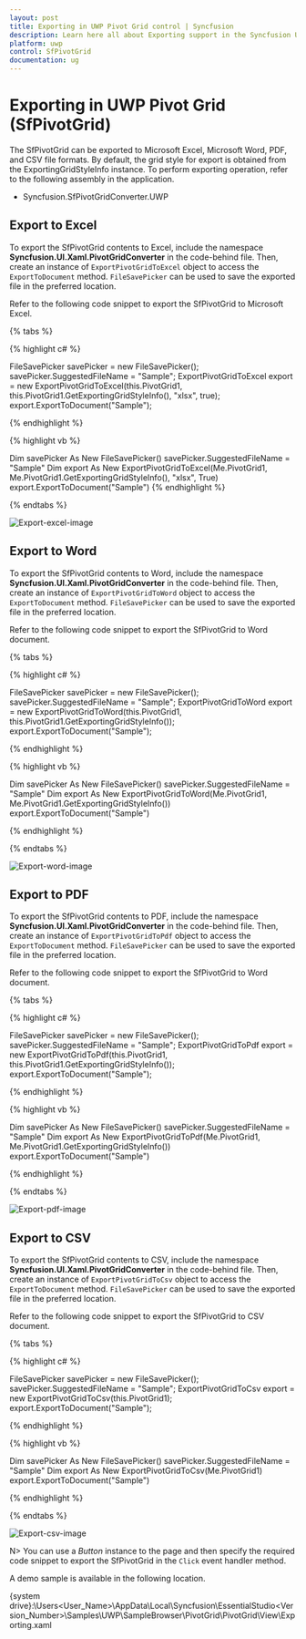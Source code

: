 ```yaml
---
layout: post
title: Exporting in UWP Pivot Grid control | Syncfusion
description: Learn here all about Exporting support in the Syncfusion UWP Pivot Grid (SfPivotGrid) control and more.
platform: uwp
control: SfPivotGrid
documentation: ug
---
```


# Exporting in UWP Pivot Grid (SfPivotGrid)

The SfPivotGrid can be exported to Microsoft Excel, Microsoft Word, PDF, and CSV file formats. By default, the grid style for export is obtained from the ExportingGridStyleInfo instance. To perform exporting operation, refer to the following assembly in the application.

* Syncfusion.SfPivotGridConverter.UWP

## Export to Excel

To export the SfPivotGrid contents to Excel, include the namespace **Syncfusion.UI.Xaml.PivotGridConverter** in the code-behind file. Then, create an instance of `ExportPivotGridToExcel` object to access the `ExportToDocument` method. `FileSavePicker` can be used to save the exported file in the preferred location.

Refer to the following code snippet to export the SfPivotGrid to Microsoft Excel.

{% tabs %}

{% highlight c# %}

FileSavePicker savePicker = new FileSavePicker();
savePicker.SuggestedFileName = "Sample";
ExportPivotGridToExcel export = new ExportPivotGridToExcel(this.PivotGrid1, this.PivotGrid1.GetExportingGridStyleInfo(), "xlsx", true);
export.ExportToDocument("Sample");

{% endhighlight %}

{% highlight vb %}

Dim savePicker As New FileSavePicker()
savePicker.SuggestedFileName = "Sample"
Dim export As New ExportPivotGridToExcel(Me.PivotGrid1, Me.PivotGrid1.GetExportingGridStyleInfo(), "xlsx", True)
export.ExportToDocument("Sample")
{% endhighlight %}

{% endtabs %}

![Export-excel-image](Exporting_images/Export-excel-image.png)

## Export to Word

To export the SfPivotGrid contents to Word, include the namespace **Syncfusion.UI.Xaml.PivotGridConverter** in the code-behind file. Then, create an instance of `ExportPivotGridToWord` object to access the `ExportToDocument` method. `FileSavePicker` can be used to save the exported file in the preferred location.

Refer to the following code snippet to export the SfPivotGrid to Word document.

{% tabs %}

{% highlight c# %}

FileSavePicker savePicker = new FileSavePicker();
savePicker.SuggestedFileName = "Sample";
ExportPivotGridToWord export = new ExportPivotGridToWord(this.PivotGrid1, this.PivotGrid1.GetExportingGridStyleInfo());
export.ExportToDocument("Sample");

{% endhighlight %}

{% highlight vb %}

Dim savePicker As New FileSavePicker()
savePicker.SuggestedFileName = "Sample"
Dim export As New ExportPivotGridToWord(Me.PivotGrid1, Me.PivotGrid1.GetExportingGridStyleInfo())
export.ExportToDocument("Sample")

{% endhighlight %}

{% endtabs %}

![Export-word-image](Exporting_images/Export-word-image.png)

## Export to PDF

To export the SfPivotGrid contents to PDF, include the namespace **Syncfusion.UI.Xaml.PivotGridConverter** in the code-behind file. Then, create an instance of `ExportPivotGridToPdf` object to access the `ExportToDocument` method. `FileSavePicker` can be used to save the exported file in the preferred location.

Refer to the following code snippet to export the SfPivotGrid to Word document.

{% tabs %}

{% highlight c# %}

FileSavePicker savePicker = new FileSavePicker();
savePicker.SuggestedFileName = "Sample";
ExportPivotGridToPdf export = new ExportPivotGridToPdf(this.PivotGrid1, this.PivotGrid1.GetExportingGridStyleInfo());
export.ExportToDocument("Sample");

{% endhighlight %}

{% highlight vb %}

Dim savePicker As New FileSavePicker()
savePicker.SuggestedFileName = "Sample"
Dim export As New ExportPivotGridToPdf(Me.PivotGrid1, Me.PivotGrid1.GetExportingGridStyleInfo())
export.ExportToDocument("Sample")

{% endhighlight %}

{% endtabs %}

![Export-pdf-image](Exporting_images/Export-pdf-image.png)

## Export to CSV

To export the SfPivotGrid contents to CSV, include the namespace **Syncfusion.UI.Xaml.PivotGridConverter** in the code-behind file. Then, create an instance of `ExportPivotGridToCsv` object to access the `ExportToDocument` method. `FileSavePicker` can be used to save the exported file in the preferred location.

Refer to the following code snippet to export the SfPivotGrid to CSV document.

{% tabs %}

{% highlight c# %}

FileSavePicker savePicker = new FileSavePicker();
savePicker.SuggestedFileName = "Sample";
ExportPivotGridToCsv export = new ExportPivotGridToCsv(this.PivotGrid1);
export.ExportToDocument("Sample");

{% endhighlight %}

{% highlight vb %}

Dim savePicker As New FileSavePicker()
savePicker.SuggestedFileName = "Sample"
Dim export As New ExportPivotGridToCsv(Me.PivotGrid1)
export.ExportToDocument("Sample")

{% endhighlight %}

{% endtabs %}

![Export-csv-image](Exporting_images/Export-csv-image.png)

N> You can use a *Button* instance to the page and then specify the required code snippet to export the SfPivotGrid in the `Click` event handler method.

A demo sample is available in the following location.

{system drive}:\Users\<User_Name>\AppData\Local\Syncfusion\EssentialStudio\<Version_Number>\Samples\UWP\SampleBrowser\PivotGrid\PivotGrid\View\Exporting.xaml
